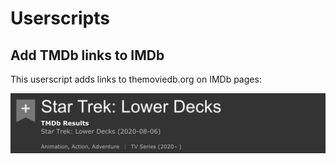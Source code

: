 # Userscripts

## Add TMDb links to IMDb

This userscript adds links to themoviedb.org on IMDb pages:

<img src="add-tmdb-links-to-imdb.png" alt="Screenshot of IMDb page with links to TMDb">
